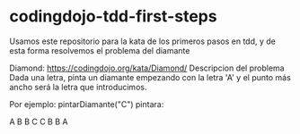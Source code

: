 # codingdojo-tdd-first-steps
Usamos este repositorio para la kata de los primeros pasos en tdd, y de esta forma resolvemos el problema del diamante

Diamond: https://codingdojo.org/kata/Diamond/
Descripcion del problema
Dada una letra, pinta un diamante empezando con la letra 'A' y el punto más ancho será la letra que introducimos. 

Por ejemplo: pintarDiamante("C") pintara:

  A
 B B
C   C
 B B
  A
